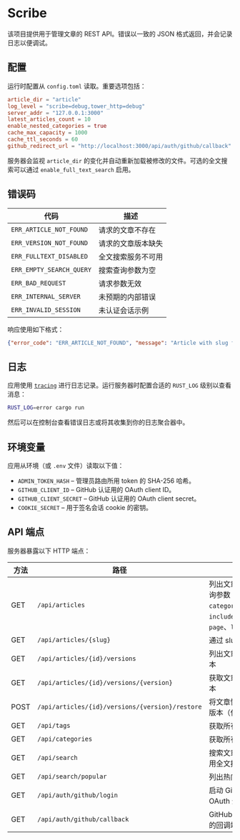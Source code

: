 # Scribe

该项目提供用于管理文章的 REST API。错误以一致的 JSON 格式返回，并会记录日志以便调试。

## 配置

运行时配置从 `config.toml` 读取。重要选项包括：

```toml
article_dir = "article"
log_level = "scribe=debug,tower_http=debug"
server_addr = "127.0.0.1:3000"
latest_articles_count = 10
enable_nested_categories = true
cache_max_capacity = 1000
cache_ttl_seconds = 60
github_redirect_url = "http://localhost:3000/api/auth/github/callback"
```

服务器会监视 `article_dir` 的变化并自动重新加载被修改的文件。可选的全文搜索可以通过 `enable_full_text_search` 启用。

## 错误码

| 代码 | 描述 |
| --- | --- |
| `ERR_ARTICLE_NOT_FOUND` | 请求的文章不存在 |
| `ERR_VERSION_NOT_FOUND` | 请求的文章版本缺失 |
| `ERR_FULLTEXT_DISABLED` | 全文搜索服务不可用 |
| `ERR_EMPTY_SEARCH_QUERY` | 搜索查询参数为空 |
| `ERR_BAD_REQUEST` | 请求参数无效 |
| `ERR_INTERNAL_SERVER` | 未预期的内部错误 |
| `ERR_INVALID_SESSION` | 未认证会话示例 |

响应使用如下格式：

```json
{"error_code": "ERR_ARTICLE_NOT_FOUND", "message": "Article with slug foo not found"}
```

## 日志

应用使用 [`tracing`](https://crates.io/crates/tracing) 进行日志记录。运行服务器时配置合适的 `RUST_LOG` 级别以查看消息：

```bash
RUST_LOG=error cargo run
```

然后可以在控制台查看错误日志或将其收集到你的日志聚合器中。

## 环境变量

应用从环境（或 `.env` 文件）读取以下值：

- `ADMIN_TOKEN_HASH` – 管理员路由所用 token 的 SHA-256 哈希。
- `GITHUB_CLIENT_ID` – GitHub 认证用的 OAuth client ID。
- `GITHUB_CLIENT_SECRET` – GitHub 认证用的 OAuth client secret。
- `COOKIE_SECRET` – 用于签名会话 cookie 的密钥。

## API 端点

服务器暴露以下 HTTP 端点：

| 方法 | 路径 | 描述 |
| ---- | ---- | ---- |
| GET | `/api/articles` | 列出文章，可选查询参数：`tag`、`category`、`q`、`include_content`、`page`、`limit` |
| GET | `/api/articles/{slug}` | 通过 slug 获取文章 |
| GET | `/api/articles/{id}/versions` | 列出文章保存的版本 |
| GET | `/api/articles/{id}/versions/{version}` | 获取文章的指定版本 |
| POST | `/api/articles/{id}/versions/{version}/restore` | 将文章恢复到指定版本（仅管理员） |
| GET | `/api/tags` | 获取所有标签 |
| GET | `/api/categories` | 获取所有分类 |
| GET | `/api/search` | 搜索文章（需要启用全文搜索） |
| GET | `/api/search/popular` | 列出热门搜索 |
| GET | `/api/auth/github/login` | 启动 GitHub OAuth 登录流程 |
| GET | `/api/auth/github/callback` | GitHub 登录完成后的回调端点 |
